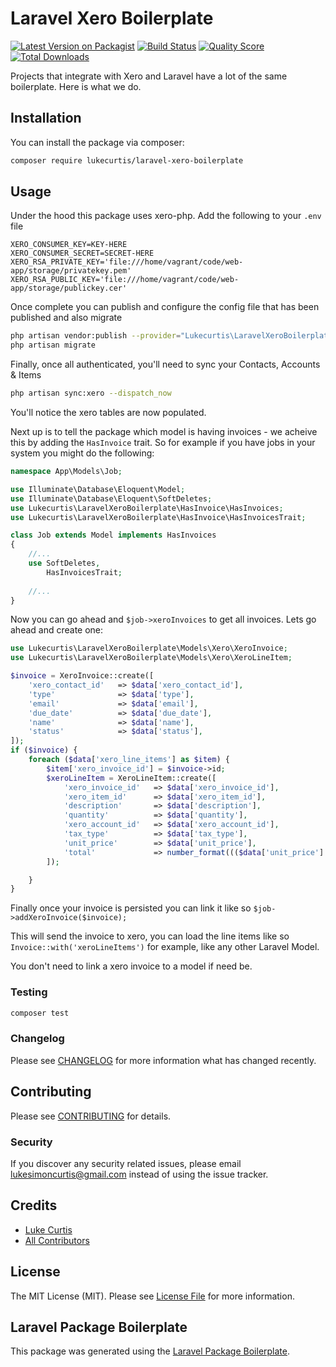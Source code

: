 # Laravel Xero Boilerplate

[![Latest Version on Packagist](https://img.shields.io/packagist/v/lukecurtis/laravel-xero-boilerplate.svg?style=flat-square)](https://packagist.org/packages/lukecurtis/laravel-xero-boilerplate)
[![Build Status](https://img.shields.io/travis/lukecurtis/laravel-xero-boilerplate/master.svg?style=flat-square)](https://travis-ci.org/lukecurtis93/laravel-xero-boilerplate)
[![Quality Score](https://img.shields.io/scrutinizer/g/lukecurtis/laravel-xero-boilerplate.svg?style=flat-square)](https://scrutinizer-ci.com/g/lukecurtis93/laravel-xero-boilerplate)
[![Total Downloads](https://img.shields.io/packagist/dt/lukecurtis/laravel-xero-boilerplate.svg?style=flat-square)](https://packagist.org/packages/lukecurtis/laravel-xero-boilerplate)

Projects that integrate with Xero and Laravel have a lot of the same boilerplate. Here is what we do.

## Installation

You can install the package via composer:

```bash
composer require lukecurtis/laravel-xero-boilerplate
```

## Usage
Under the hood this package uses xero-php. Add the following to your `.env` file
```
XERO_CONSUMER_KEY=KEY-HERE
XERO_CONSUMER_SECRET=SECRET-HERE
XERO_RSA_PRIVATE_KEY='file:///home/vagrant/code/web-app/storage/privatekey.pem'
XERO_RSA_PUBLIC_KEY='file:///home/vagrant/code/web-app/storage/publickey.cer'
```

Once complete you can publish and configure the config file that has been published and also migrate

```bash
php artisan vendor:publish --provider="Lukecurtis\LaravelXeroBoilerplate\LaravelXeroBoilerplateServiceProvider" 
php artisan migrate
```

Finally, once all authenticated, you'll need to sync your Contacts, Accounts & Items

```bash
php artisan sync:xero --dispatch_now
```

You'll notice the xero tables are now populated.

Next up is to tell the package which model is having invoices - we acheive this by adding the `HasInvoice` trait. So for example if you have jobs in your system you might do the following:
```php
namespace App\Models\Job;

use Illuminate\Database\Eloquent\Model;
use Illuminate\Database\Eloquent\SoftDeletes;
use Lukecurtis\LaravelXeroBoilerplate\HasInvoice\HasInvoices;
use Lukecurtis\LaravelXeroBoilerplate\HasInvoice\HasInvoicesTrait;

class Job extends Model implements HasInvoices
{
    //...
    use SoftDeletes, 
        HasInvoicesTrait;
    
    //...
}
```

Now you can go ahead and `$job->xeroInvoices` to get all invoices. Lets go ahead and create one:

```php
use Lukecurtis\LaravelXeroBoilerplate\Models\Xero\XeroInvoice;
use Lukecurtis\LaravelXeroBoilerplate\Models\Xero\XeroLineItem;

$invoice = XeroInvoice::create([
    'xero_contact_id'   => $data['xero_contact_id'],
    'type'              => $data['type'],
    'email'             => $data['email'],
    'due_date'          => $data['due_date'],
    'name'              => $data['name'],
    'status'            => $data['status'],
]);
if ($invoice) {
    foreach ($data['xero_line_items'] as $item) {
        $item['xero_invoice_id'] = $invoice->id;
        $xeroLineItem = XeroLineItem::create([
            'xero_invoice_id'   => $data['xero_invoice_id'],
            'xero_item_id'      => $data['xero_item_id'],
            'description'       => $data['description'],
            'quantity'          => $data['quantity'],
            'xero_account_id'   => $data['xero_account_id'],
            'tax_type'          => $data['tax_type'],
            'unit_price'        => $data['unit_price'],
            'total'             => number_format((($data['unit_price'] * $data['quantity']) / 100), 2, '.', '') * 100,
        ]);

    }
}
```
Finally once your invoice is persisted you can link it like so
`$job->addXeroInvoice($invoice);`

This will send the invoice to xero, you can load the line items like so `Invoice::with('xeroLineItems')` for example, like any other Laravel Model.

You don't need to link a xero invoice to a model if need be.
### Testing

``` bash
composer test
```

### Changelog

Please see [CHANGELOG](CHANGELOG.md) for more information what has changed recently.

## Contributing

Please see [CONTRIBUTING](CONTRIBUTING.md) for details.

### Security

If you discover any security related issues, please email lukesimoncurtis@gmail.com instead of using the issue tracker.

## Credits

- [Luke Curtis](https://github.com/lukecurtis)
- [All Contributors](../../contributors)

## License

The MIT License (MIT). Please see [License File](LICENSE.md) for more information.

## Laravel Package Boilerplate

This package was generated using the [Laravel Package Boilerplate](https://laravelpackageboilerplate.com).